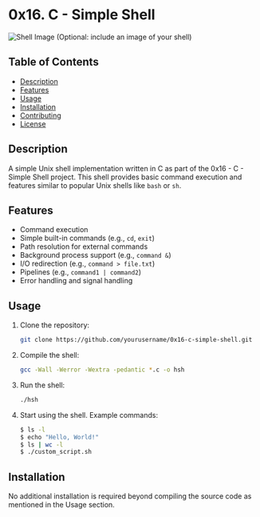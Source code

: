 # 0x16. C - Simple Shell

![Shell Image](shell_image.png) (Optional: include an image of your shell)

## Table of Contents
- [Description](#description)
- [Features](#features)
- [Usage](#usage)
- [Installation](#installation)
- [Contributing](#contributing)
- [License](#license)

## Description
A simple Unix shell implementation written in C as part of the 0x16 - C - Simple Shell project. This shell provides basic command execution and features similar to popular Unix shells like `bash` or `sh`.

## Features
- Command execution
- Simple built-in commands (e.g., `cd`, `exit`)
- Path resolution for external commands
- Background process support (e.g., `command &`)
- I/O redirection (e.g., `command > file.txt`)
- Pipelines (e.g., `command1 | command2`)
- Error handling and signal handling

## Usage
1. Clone the repository:
   ```bash
   git clone https://github.com/yourusername/0x16-c-simple-shell.git
2. Compile the shell:
   ```bash
   gcc -Wall -Werror -Wextra -pedantic *.c -o hsh
3. Run the shell:
   ```bash
   ./hsh
4. Start using the shell. Example commands:
   ```bash
   $ ls -l
   $ echo "Hello, World!"
   $ ls | wc -l
   $ ./custom_script.sh

## Installation
   No additional installation is required beyond compiling the source code as mentioned in the Usage section.
